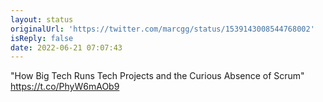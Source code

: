 ```yaml
---
layout: status
originalUrl: 'https://twitter.com/marcgg/status/1539143008544768002'
isReply: false
date: 2022-06-21 07:07:43
---
```


"How Big Tech Runs Tech Projects and the Curious Absence of Scrum" https://t.co/PhyW6mAOb9

